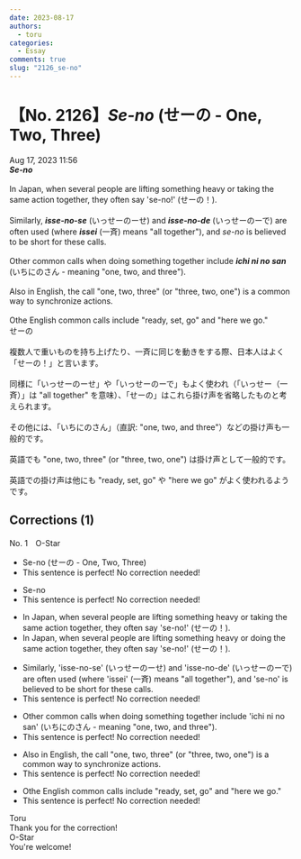 ```yaml
---
date: 2023-08-17
authors:
  - toru
categories:
  - Essay
comments: true
slug: "2126_se-no"
---
```


# 【No. 2126】<strong><em>Se-no</em></strong> (せーの - One, Two, Three)
<div class="date">Aug 17, 2023 11:56</div>
<div id="post"><div id="body_show_ori">
<strong><em>Se-no</em></strong><br/><br/>In Japan, when several people are lifting something heavy or taking the same action together, they often say 'se-no!' (せーの！).<br/><br/>Similarly, <strong><em>isse-no-se</em></strong> (いっせーのーせ) and <strong><em>isse-no-de</em></strong> (いっせーのーで) are often used (where <strong><em>issei</em></strong> (一斉) means "all together"), and <em>se-no</em> is believed to be short for these calls.<br/><br/>Other common calls when doing something together include <strong><em>ichi ni no san</em></strong> (いちにのさん - meaning "one, two, and three").<br/><br/>Also in English, the call "one, two, three" (or "three, two, one") is a common way to synchronize actions.<br/><br/>Othe English common calls include "ready, set, go" and "here we go."
</div></div>

<!-- more -->

<div id="post_ja"><div id="body_show_mo">
せーの<br/><br/>複数人で重いものを持ち上げたり、一斉に同じを動きをする際、日本人はよく「せーの！」と言います。<br/><br/>同様に「いっせーのーせ」や「いっせーのーで」もよく使われ（「いっせー（一斉）」は "all together" を意味）、「せーの」はこれら掛け声を省略したものと考えられます。<br/><br/>その他には、「いちにのさん」（直訳: "one, two, and three"）などの掛け声も一般的です。<br/><br/>英語でも "one, two, three" (or "three, two, one") は掛け声として一般的です。<br/><br/>英語での掛け声は他にも "ready, set, go" や "here we go" がよく使われるようです。
</div></div>

## Corrections (1)
<div id="block"><div class="first_name"> No. 1　<span class="just_name">O-Star</span></div><div id="block2">
<ul class="correction_field">
<li class="incorrect">Se-no (せーの - One, Two, Three)</li>
<li class="corrected perfect">This sentence is perfect! No correction needed!</li>
</ul>
<ul class="correction_field">
<li class="incorrect">Se-no</li>
<li class="corrected perfect">This sentence is perfect! No correction needed!</li>
</ul>
<ul class="correction_field">
<li class="incorrect">In Japan, when several people are lifting something heavy or taking the same action together, they often say 'se-no!' (せーの！).</li>
<li class="corrected correct">
In Japan, when several people are lifting something heavy or <span class="f_bold">doing</span> the same action together, they often say 'se-no!' (せーの！).
</li>
</ul>
<ul class="correction_field">
<li class="incorrect">Similarly, 'isse-no-se' (いっせーのーせ) and 'isse-no-de' (いっせーのーで) are often used (where 'issei' (一斉) means "all together"), and 'se-no' is believed to be short for these calls.</li>
<li class="corrected perfect">This sentence is perfect! No correction needed!</li>
</ul>
<ul class="correction_field">
<li class="incorrect">Other common calls when doing something together include 'ichi ni no san' (いちにのさん - meaning "one, two, and three").</li>
<li class="corrected perfect">This sentence is perfect! No correction needed!</li>
</ul>
<ul class="correction_field">
<li class="incorrect">Also in English, the call "one, two, three" (or "three, two, one") is a common way to synchronize actions.</li>
<li class="corrected perfect">This sentence is perfect! No correction needed!</li>
</ul>
<ul class="correction_field">
<li class="incorrect">Othe English common calls include "ready, set, go" and "here we go."</li>
<li class="corrected perfect">This sentence is perfect! No correction needed!</li>
</ul>
</div><div class="name"><span class="just_name">Toru</span><br>
Thank you for the correction!
</div>
<div class="name"><span class="just_name">O-Star</span><br>
You're welcome!
</div>
</div>
